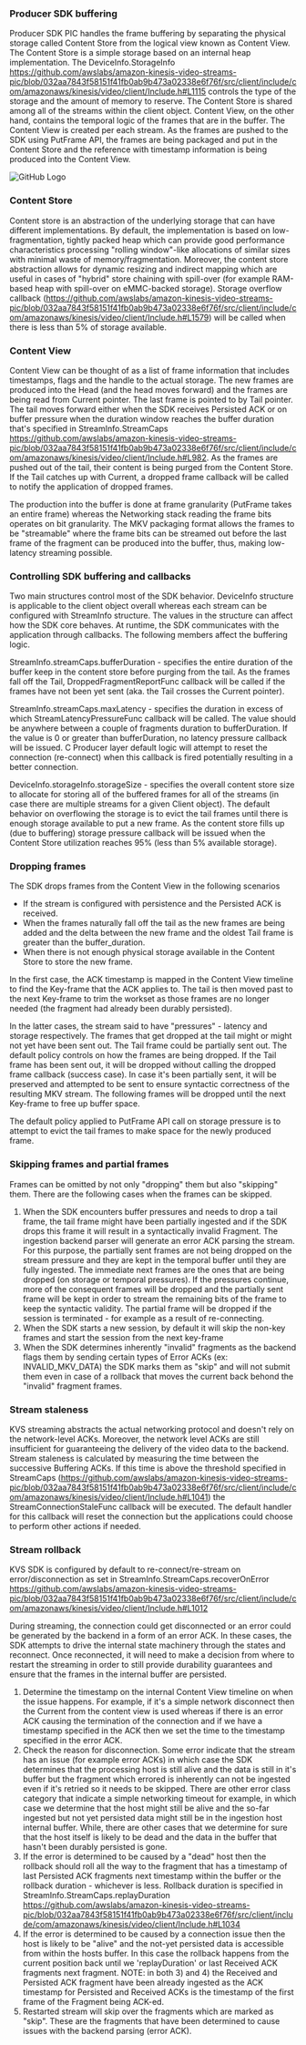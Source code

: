 ### Producer SDK buffering

Producer SDK PIC handles the frame buffering by separating the physical storage called Content Store from the logical view known as Content View. The Content Store is a simple storage based on an internal heap implementation. The DeviceInfo.StorageInfo https://github.com/awslabs/amazon-kinesis-video-streams-pic/blob/032aa7843f58151f41fb0ab9b473a02338e6f76f/src/client/include/com/amazonaws/kinesis/video/client/Include.h#L1115 controls the type of the storage and the amount of memory to reserve. The Content Store is shared among all of the streams within the client object. Content View, on the other hand, contains the temporal logic of the frames that are in the buffer. The Content View is created per each stream. As the frames are pushed to the SDK using PutFrame API, the frames are being packaged and put in the Content Store and the reference with timestamp information is being produced into the Content View. 


![GitHub Logo](/docs/Content_View_Storage.png)


### Content Store

Content store is an abstraction of the underlying storage that can have different implementations. By default, the implementation is based on low-fragmentation, tightly packed heap which can provide good performance characteristics processing "rolling window"-like allocations of similar sizes with minimal waste of memory/fragmentation. Moreover, the content store abstraction allows for dynamic resizing and indirect mapping which are useful in cases of "hybrid" store chaining with spill-over (for example RAM-based heap with spill-over on eMMC-backed storage). 
Storage overflow callback (https://github.com/awslabs/amazon-kinesis-video-streams-pic/blob/032aa7843f58151f41fb0ab9b473a02338e6f76f/src/client/include/com/amazonaws/kinesis/video/client/Include.h#L1579) will be called when there is less than 5% of storage available.


### Content View

Content View can be thought of as a list of frame information that includes timestamps, flags and the handle to the actual storage. The new frames are produced into the Head (and the head moves forward) and the frames are being read from Current pointer. The last frame is pointed to by Tail pointer. The tail moves forward either when the SDK receives Persisted ACK or on buffer pressure when the duration window reaches the buffer duration that's specified in StreamInfo.StreamCaps https://github.com/awslabs/amazon-kinesis-video-streams-pic/blob/032aa7843f58151f41fb0ab9b473a02338e6f76f/src/client/include/com/amazonaws/kinesis/video/client/Include.h#L982. As the frames are pushed out of the tail, their content is being purged from the Content Store. If the Tail catches up with Current, a dropped frame callback will be called to notify the application of dropped frames. 

The production into the buffer is done at frame granularity (PutFrame takes an entire frame) whereas the Networking stack reading the frame bits operates on bit granularity. The MKV packaging format allows the frames to be "streamable" where the frame bits can be streamed out before the last frame of the fragment can be produced into the buffer, thus, making low-latency streaming possible.


### Controlling SDK buffering and callbacks

Two main structures control most of the SDK behavior. DeviceInfo structure is applicable to the client object overall whereas each stream can be configured with StreamInfo structure. The values in the structure can affect how the SDK core behaves. At runtime, the SDK communicates with the application through callbacks. The following members affect the buffering logic.

StreamInfo.streamCaps.bufferDuration - specifies the entire duration of the buffer keep in the content store before purging from the tail. As the frames fall off the Tail, DroppedFragmentReportFunc callback will be called if the frames have not been yet sent (aka. the Tail crosses the Current pointer). 


StreamInfo.streamCaps.maxLatency - specifies the duration in excess of which StreamLatencyPressureFunc callback will be called. The value should be anywhere between a couple of fragments duration to bufferDuration. If the value is 0 or greater than bufferDuration, no latency pressure callback will be issued. C Producer layer default logic will attempt to reset the connection (re-connect) when this callback is fired potentially resulting in a better connection.


DeviceInfo.storageInfo.storageSize - specifies the overall content store size to allocate for storing all of the buffered frames for all of the streams (in case there are multiple streams for a given Client object). The default behavior on overflowing the storage is to evict the tail frames until there is enough storage available to put a new frame. As the content store fills up (due to buffering) storage pressure callback will be issued when the Content Store utilization reaches 95% (less than 5% available storage).


### Dropping frames

The SDK drops frames from the Content View in the following scenarios

* If the stream is configured with persistence and the Persisted ACK is received.
* When the frames naturally fall off the tail as the new frames are being added and the delta between the new frame and the oldest Tail frame is greater than the buffer_duration.
* When there is not enough physical storage available in the Content Store to store the new frame.

In the first case, the ACK timestamp is mapped in the Content View timeline to find the Key-frame that the ACK applies to. The tail is then moved past to the next Key-frame to trim the workset as those frames are no longer needed (the fragment had already been durably persisted).

In the latter cases, the stream said to have "pressures" - latency and storage respectively. The frames that get dropped at the tail might or might not yet have been sent out. The Tail frame could be partially sent out. The default policy controls on how the frames are being dropped. If the Tail frame has been sent out, it will be dropped without calling the dropped frame callback (success case). In case it's been partially sent, it will be preserved and attempted to be sent to ensure syntactic correctness of the resulting MKV stream. The following frames will be dropped until the next Key-frame to free up buffer space.

The default policy applied to PutFrame API call on storage pressure is to attempt to evict the tail frames to make space for the newly produced frame.


### Skipping frames and partial frames

Frames can be omitted by not only "dropping" them but also "skipping" them. There are the following cases when the frames can be skipped.

1) When the SDK encounters buffer pressures and needs to drop a tail frame, the tail frame might have been partially ingested and if the SDK drops this frame it will result in a syntactically invalid Fragment. The ingestion backend parser will generate an error ACK parsing the stream. For this purpose, the partially sent frames are not being dropped on the stream pressure and they are kept in the temporal buffer until they are fully ingested. The immediate next frames are the ones that are being dropped (on storage or temporal pressures). If the pressures continue, more of the consequent frames will be dropped and the partially sent frame will be kept in order to stream the remaining bits of the frame to keep the syntactic validity. The partial frame will be dropped if the session is terminated - for example as a result of re-connecting.
2) When the SDK starts a new session, by default it will skip the non-key frames and start the session from the next key-frame
3) When the SDK determines inherently "invalid" fragments as the backend flags them by sending certain types of Error ACKs (ex: INVALID_MKV_DATA) the SDK marks them as "skip" and will not submit them even in case of a rollback that moves the current back behond the "invalid" fragment frames.


### Stream staleness

KVS streaming abstracts the actual networking protocol and doesn't rely on the network-level ACKs. Moreover, the network level ACKs are still insufficient for guaranteeing the delivery of the video data to the backend. Stream staleness is calculated by measuring the time between the successive Buffering ACKs. If this time is above the threshold specified in StreamCaps (https://github.com/awslabs/amazon-kinesis-video-streams-pic/blob/032aa7843f58151f41fb0ab9b473a02338e6f76f/src/client/include/com/amazonaws/kinesis/video/client/Include.h#L1041) the StreamConnectionStaleFunc callback will be executed. The default handler for this callback will reset the connection but the applications could choose to perform other actions if needed.


### Stream rollback

KVS SDK is configured by default to re-connect/re-stream on error/disconnection as set in StreamInfo.StreamCaps.recoverOnError https://github.com/awslabs/amazon-kinesis-video-streams-pic/blob/032aa7843f58151f41fb0ab9b473a02338e6f76f/src/client/include/com/amazonaws/kinesis/video/client/Include.h#L1012 

During streaming, the connection could get disconnected or an error could be generated by the backend in a form of an error ACK. In these cases, the SDK attempts to drive the internal state machinery through the states and reconnect. Once reconnected, it will need to make a decision from where to restart the streaming in order to still provide durability guarantees and ensure that the frames in the internal buffer are persisted. 

1) Determine the timestamp on the internal Content View timeline on when the issue happens. For example, if it's a simple network disconnect then the Current from the content view is used whereas if there is an error ACK causing the termination of the connection and if we have a timestamp specified in the ACK then we set the time to the timestamp specified in the error ACK.
2) Check the reason for disconnection. Some error indicate that the stream has an issue (for example error ACKs) in which case the SDK determines that the processing host is still alive and the data is still in it's buffer but the fragment which errored is inherently can not be ingested even if it's retried so it needs to be skipped. There are other error class category that indicate a simple networking timeout for example, in which case we determine that the host might still be alive and the so-far ingested but not yet persisted data might still be in the ingestion host internal buffer. While, there are other cases that we determine for sure that the host itself is likely to be dead and the data in the buffer that hasn't been durably persisted is gone.
3) If the error is determined to be caused by a "dead" host then the rollback should roll all the way to the fragment that has a timestamp of last Persisted ACK fragments next timestamp within the buffer or the rollback duration - whichever is less. Rollback duration is specified in StreamInfo.StreamCaps.replayDuration https://github.com/awslabs/amazon-kinesis-video-streams-pic/blob/032aa7843f58151f41fb0ab9b473a02338e6f76f/src/client/include/com/amazonaws/kinesis/video/client/Include.h#L1034
4) If the error is determined to be caused by a connection issue then the host is likely to be "alive" and the not-yet persisted data is accessible from within the hosts buffer. In this case the rollback happens from the current position back until we 'replayDuration' or last Received ACK fragments next fragment. NOTE: in both 3) and 4) the Received and Persisted ACK fragment have been already ingested as the ACK timestamp for Persisted and Received ACKs is the timestamp of the first frame of the Fragment being ACK-ed.
5) Restarted stream will skip over the fragments which are marked as "skip". These are the fragments that have been determined to cause issues with the backend parsing (error ACK).
